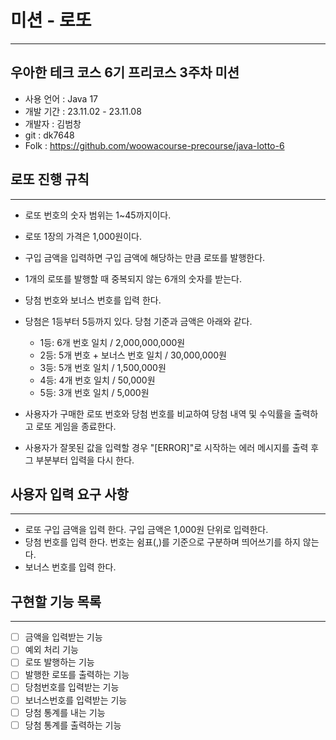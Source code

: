 # 미션 - 로또

-----------------------------------------------------------------------
## 우아한 테크 코스 6기 프리코스 3주차 미션
- 사용 언어 : Java 17  
- 개발 기간 : 23.11.02 - 23.11.08  
- 개발자 : 김범창  
- git : dk7648  
- Folk : https://github.com/woowacourse-precourse/java-lotto-6

## 로또 진행 규칙

-----------------------------------------------------------------------
- 로또 번호의 숫자 범위는 1~45까지이다.
- 로또 1장의 가격은 1,000원이다.
- 구입 금액을 입력하면 구입 금액에 해당하는 만큼 로또를 발행한다.
- 1개의 로또를 발행할 때 중복되지 않는 6개의 숫자를 받는다.  


- 당첨 번호와 보너스 번호를 입력 한다.
- 당첨은 1등부터 5등까지 있다. 당첨 기준과 금액은 아래와 같다.
    - 1등: 6개 번호 일치 / 2,000,000,000원
    - 2등: 5개 번호 + 보너스 번호 일치 / 30,000,000원
    - 3등: 5개 번호 일치 / 1,500,000원
    - 4등: 4개 번호 일치 / 50,000원
    - 5등: 3개 번호 일치 / 5,000원


- 사용자가 구매한 로또 번호와 당첨 번호를 비교하여 당첨 내역 및 수익률을 출력하고 로또 게임을 종료한다.
- 사용자가 잘못된 값을 입력할 경우 "[ERROR]"로 시작하는 에러 메시지를 출력 후 그 부분부터 입력을 다시 한다.

## 사용자 입력 요구 사항

-----------------------------------------------------------------------
- 로또 구입 금액을 입력 한다. 구입 금액은 1,000원 단위로 입력한다.
- 당첨 번호를 입력 한다. 번호는 쉼표(,)를 기준으로 구분하며 띄어쓰기를 하지 않는다.
- 보너스 번호를 입력 한다.



## 구현할 기능 목록

-----------------------------------------------------------------------
- [ ] 금액을 입력받는 기능
- [ ] 예외 처리 기능
- [ ] 로또 발행하는 기능
- [ ] 발행한 로또를 출력하는 기능
- [ ] 당첨번호를 입력받는 기능
- [ ] 보너스번호를 입력받는 기능
- [ ] 당첨 통계를 내는 기능
- [ ] 당첨 통계를 출력하는 기능